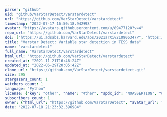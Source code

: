```yaml
---
parser: "github"
uid: "github/VarStarDetect/varstardetect"
url: "https://github.com/VarStarDetect/varstardetect"
timestamp: "2022-07-17 16:50:18.942998"
avatar: "https://avatars.githubusercontent.com/u/89477120?v=4"
repo_url: "https://github.com/VarStarDetect/varstardetect"
doi: ["https://ui.adsabs.harvard.edu/abs/2021arXiv210906347P", "https://ui.adsabs.harvard.edu/abs/2021ascl.soft09026P/abstract"]
title: "Varstar Detect: Variable star detection in TESS data"
name: "varstardetect"
full_name: "VarStarDetect/varstardetect"
html_url: "https://github.com/VarStarDetect/varstardetect"
created_at: "2021-11-21T16:46:24Z"
updated_at: "2022-06-29T20:05:42Z"
clone_url: "https://github.com/VarStarDetect/varstardetect.git"
size: 295
stargazers_count: 1
watchers_count: 1
language: "Python"
license: {"key": "other", "name": "Other", "spdx_id": "NOASSERTION", "url": null, "node_id": "MDc6TGljZW5zZTA="}
subscribers_count: 1
owner: {"html_url": "https://github.com/VarStarDetect", "avatar_url": "https://avatars.githubusercontent.com/u/89477120?v=4", "login": "VarStarDetect", "type": "User"}
date: "2022-07-18 21:23:32.396984"
---
```

